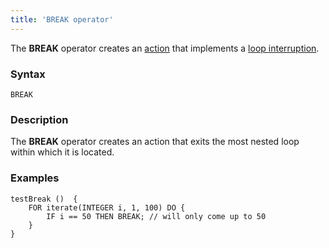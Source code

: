 ```yaml
---
title: 'BREAK operator'
---
```


The **BREAK** operator creates an [action](Actions.md) that implements a [loop interruption](Interruption_BREAK_.md).

### Syntax

    BREAK

### Description

The **BREAK** operator creates an action that exits the most nested loop within which it is located.

### Examples


```lsf
testBreak ()  {
    FOR iterate(INTEGER i, 1, 100) DO {
        IF i == 50 THEN BREAK; // will only come up to 50
    }
}
```

  
